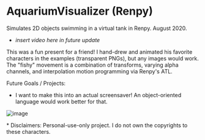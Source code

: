 # AquariumVisualizer (Renpy)
Simulates 2D objects swimming in a virtual tank in Renpy. August 2020.

- *insert video here in future update*

This was a fun present for a friend! I hand-drew and animated his favorite characters in the examples (transparent PNGs), but any images would work. The "fishy" movement is a combination of transforms, varying alpha channels, and interpolation motion programming via Renpy's ATL.

Future Goals / Projects: 
- I want to make this into an actual screensaver! An object-oriented language would work better for that.

![image](https://user-images.githubusercontent.com/80881875/113245316-b1b99500-9284-11eb-99b4-ae55a469a162.png)

\* Disclaimers: Personal-use-only project. I do not own the copyrights to these characters.
